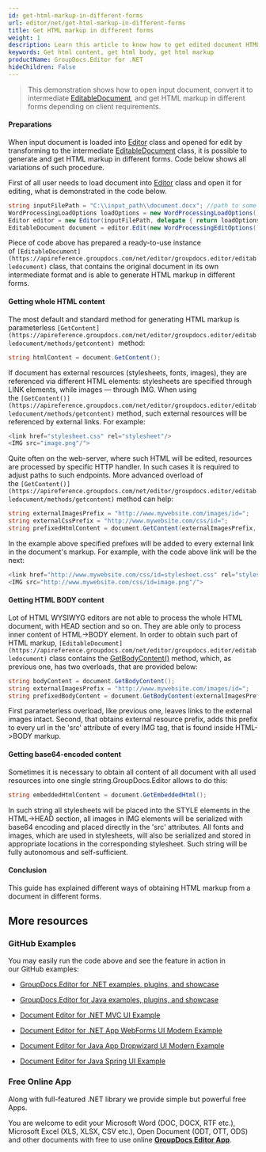 ```yaml
---
id: get-html-markup-in-different-forms
url: editor/net/get-html-markup-in-different-forms
title: Get HTML markup in different forms
weight: 1
description: Learn this article to know how to get edited document HTML markup - body without head tag, content in a raw and base64 form and other using GroupDocs.Editor for .NET API.
keywords: Get html content, get html body, get html markup
productName: GroupDocs.Editor for .NET
hideChildren: False
---
```

> This demonstration shows how to open input document, convert it to intermediate [EditableDocument](https://apireference.groupdocs.com/net/editor/groupdocs.editor/editabledocument), and get HTML markup in different forms depending on client requirements.

#### Preparations

When input document is loaded into [Editor](https://apireference.groupdocs.com/net/editor/groupdocs.editor/editor) class and opened for edit by transforming to the intermediate [EditableDocument](https://apireference.groupdocs.com/net/editor/groupdocs.editor/editabledocument) class, it is possible to generate and get HTML markup in different forms. Code below shows all variations of such procedure.

First of all user needs to load document into [Editor](https://apireference.groupdocs.com/net/editor/groupdocs.editor/editor) class and open it for editing, what is demonstrated in the code below.

```csharp
string inputFilePath = "C:\\input_path\\document.docx"; //path to some document
WordProcessingLoadOptions loadOptions = new WordProcessingLoadOptions();
Editor editor = new Editor(inputFilePath, delegate { return loadOptions; }); //passing path and load options (via delegate) to the constructor
EditableDocument document = editor.Edit(new WordProcessingEditOptions()); //opening document for editing with format-specific edit options

```

Piece of code above has prepared a ready-to-use instance of `[EditableDocument](https://apireference.groupdocs.com/net/editor/groupdocs.editor/editabledocument)` class, that contains the original document in its own intermediate format and is able to generate HTML markup in different forms.

#### Getting whole HTML content

The most default and standard method for generating HTML markup is parameterless `[GetContent](https://apireference.groupdocs.com/net/editor/groupdocs.editor/editabledocument/methods/getcontent) `method:

```csharp
string htmlContent = document.GetContent();

```

If document has external resources (stylesheets, fonts, images), they are referenced via different HTML elements: stylesheets are specified through LINK elements, while images — through IMG. When using the `[GetContent()](https://apireference.groupdocs.com/net/editor/groupdocs.editor/editabledocument/methods/getcontent)` method, such external resources will be referenced by external links. For example:

```csharp
<link href="stylesheet.css" rel="stylesheet"/>
<IMG src="image.png"/"> 
```

Quite often on the web-server, where such HTML will be edited, resources are processed by specific HTTP handler. In such cases it is required to adjust paths to such endpoints. More advanced overload of the `[GetContent()](https://apireference.groupdocs.com/net/editor/groupdocs.editor/editabledocument/methods/getcontent)` method can help:

```csharp
string externalImagesPrefix = "http://www.mywebsite.com/images/id=";
string externalCssPrefix = "http://www.mywebsite.com/css/id=";
string prefixedHtmlContent = document.GetContent(externalImagesPrefix, externalCssPrefix);
```

In the example above specified prefixes will be added to every external link in the document's markup. For example, with the code above link will be the next:

```csharp
<link href="http://www.mywebsite.com/css/id=stylesheet.css" rel="stylesheet"/>
<IMG src="http://www.mywebsite.com/css/id=image.png"/"> 
```

#### Getting HTML BODY content

Lot of HTML WYSIWYG editors are not able to process the whole HTML document, with HEAD section and so on. They are able only to process inner content of HTML->BODY element. In order to obtain such part of HTML markup, `[EditableDocument](https://apireference.groupdocs.com/net/editor/groupdocs.editor/editabledocument)` class contains the [GetBodyContent()](https://apireference.groupdocs.com/net/editor/groupdocs.editor/editabledocument/methods/getcontent) method, which, as previous one, has two overloads, that are provided below:

```csharp
string bodyContent = document.GetBodyContent();
string externalImagesPrefix = "http://www.mywebsite.com/images/id=";
string prefixedBodyContent = document.GetBodyContent(externalImagesPrefix); 
```

First parameterless overload, like previous one, leaves links to the external images intact. Second, that obtains external resource prefix, adds this prefix to every url in the 'src' attribute of every IMG tag, that is found inside HTML->BODY markup.

#### Getting base64-encoded content

Sometimes it is necessary to obtain all content of all document with all used resources into one single string.GroupDocs.Editor allows to do this:

```csharp
string embeddedHtmlContent = document.GetEmbeddedHtml();
```

In such string all stylesheets will be placed into the STYLE elements in the HTML->HEAD section, all images in IMG elements will be serialized with base64 encoding and placed directly in the 'src' attributes. All fonts and images, which are used in stylesheets, will also be serialized and stored in appropriate locations in the corresponding stylesheet. Such string will be fully autonomous and self-sufficient.

#### Conclusion

This guide has explained different ways of obtaining HTML markup from a document in different forms.

## More resources

### GitHub Examples

You may easily run the code above and see the feature in action in our GitHub examples:

*   [GroupDocs.Editor for .NET examples, plugins, and showcase](https://github.com/groupdocs-editor/GroupDocs.Editor-for-.NET)
    
*   [GroupDocs.Editor for Java examples, plugins, and showcase](https://github.com/groupdocs-editor/GroupDocs.Editor-for-Java)
    
*   [Document Editor for .NET MVC UI Example](https://github.com/groupdocs-editor/GroupDocs.Editor-for-.NET-MVC)
    
*   [Document Editor for .NET App WebForms UI Modern Example](https://github.com/groupdocs-editor/GroupDocs.Editor-for-.NET-WebForms)
    
*   [Document Editor for Java App Dropwizard UI Modern Example](https://github.com/groupdocs-editor/GroupDocs.Editor-for-Java-Dropwizard)
    
*   [Document Editor for Java Spring UI Example](https://github.com/groupdocs-editor/GroupDocs.Editor-for-Java-Spring)
    

### Free Online App

Along with full-featured .NET library we provide simple but powerful free Apps.

You are welcome to edit your Microsoft Word (DOC, DOCX, RTF etc.), Microsoft Excel (XLS, XLSX, CSV etc.), Open Document (ODT, OTT, ODS) and other documents with free to use online **[GroupDocs Editor App](https://products.groupdocs.app/editor)**.
